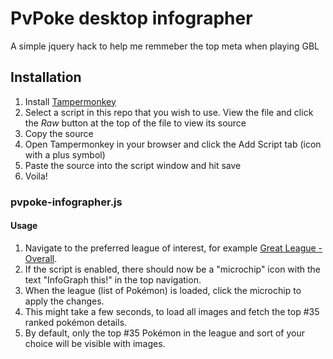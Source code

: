 # PvPoke desktop infographer

A simple jquery hack to help me remmeber the top meta when playing GBL

## Installation

1. Install [Tampermonkey](https://tampermonkey.net/)
1. Select a script in this repo that you wish to use. View the file and click the _Raw_ button at the top of the file to view its source
1. Copy the source
1. Open Tampermonkey in your browser and click the Add Script tab (icon with a plus symbol)
1. Paste the source into the script window and hit save
1. Voila!

### pvpoke-infographer.js
#### Usage

1. Navigate to the preferred league of interest, for example [Great League - Overall](https://pvpoke.com/rankings/all/1500/overall/).
1. If the script is enabled, there should now be a "microchip" icon with the text "InfoGraph this!" in the top navigation.
1. When the league (list of Pokémon) is loaded, click the microchip to apply the changes.
1. This might take a few seconds, to load all images and fetch the top #35 ranked pokémon details.
1. By default, only the top #35 Pokémon in the league and sort of your choice will be visible with images.
